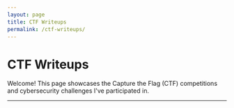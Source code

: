 ```yaml
---
layout: page
title: CTF Writeups
permalink: /ctf-writeups/
---
```


# CTF Writeups

Welcome! This page showcases the Capture the Flag (CTF) competitions and cybersecurity challenges I've participated in.

---

<!--
# National Cyber League Spring 2025 CTF

![NCL Spring 2025 Team Game](assets/img/NCL-Team-Game.png)

I competed with six other SANS classmates in the NCL Spring 2025 Team Game, placing **63rd out of 4,798 teams nationwide**, ranking within the **top 1.3% of all competitors**. The CTF ran from Friday, April 25 through Sunday, April 27.

Throughout the event, I gained hands-on experience across several cybersecurity domains, including log analysis, network scanning and reconnaissance, network traffic analysis, password cracking, and more. I was able to apply many of the techniques I learned from SEC401 (GSEC) and SEC504 (GCIH).

---

## Several key techniques and areas I focused on during this CTF were:

### YARA Rule Development:

I wrote custom YARA rules to identify malware-infected files by detecting XOR decryption routines and other malicious attributes.

---

### Advanced Nmap Scanning:

I researched and executed a variety of Nmap scans to discover services running on non-standard ports and evade firewall detection, including:

- **Source Port Manipulation with Decoy Techniques:**
nmap -sS -PN -g 80 -D RND:10 -T2

- **Packet Fragmentation and MAC Spoofing:**
nmap -sS -T2 -f -g 53 --spoof-mac 0

- **FIN and ACK Scan Techniques:**
nmap -sF nmap -sA


Fyodor’s book, *NMAP Network Scanning*, was invaluable in creating the Nmap scans.

---

### Network Traffic Analysis and File Reconstruction:

I improved my Wireshark and TShark skills by solving network traffic analysis challenges, including analyzing `.pcap` files to:

- Apply protocol-specific filters to isolate pgsql traffic streams.
- Identify large Data Row responses.
- Reconstruct full application-layer payloads using Follow TCP Stream analysis.

Chris Sanders’ book, *Practical Packet Analysis*, was a great resource.

---

### Manual Artifact Extraction and Recovery:

I recovered embedded files to solve this challenge by:

- Extracting raw hex-encoded payloads from network traffic.
- Normalizing data by removing `\x` escape sequences using `sed`.
- Rebuilding binary files using `xxd` to discover the password that unlocked a protected archive.

---

# The “Happypotamus” OSINT Challenge

This NCL OSINT challenge provided the below picture and asked a series of questions, starting with where you can buy this item. Follow-up questions asked you to identify the crochet pattern, who created the pattern, the item’s price, and when it first went on sale.

![CTF OSINT Image](assets/img/1.png)

## Solution Methodology

### (1) Reverse Image Search

I uploaded the image to [TinEye](https://tineye.com/), which is a reverse image search website. TinEye showed the following results:

![TinEye Reverse Image Search Results](assets/img/2.png)

I followed the first URL to [Ravelry](https://www.ravelry.com/patterns/library/happypotamus-the-happy-hippo), which is a website that allows users to sell crochet patterns. This URL brought me to Heidi Bears’ **“Happypotamus The Happy Hippo”** crochet pattern, where I found the matching image:

![Revelry Happypotamus Image](assets/img/3.png)

Other popular reverse image search sites include:

- [Google Images](https://images.google.com)
- [Bing Visual Search](https://www.bing.com/visualsearch)
- [Yandex Images](https://yandex.com/images)

### (2) The Crochet Pattern & Its Creators

The next portion of the challenge asked you to identify the Happypotamus’s crochet pattern and its creators. I solved this by carefully reading the Ravelry webpage and its linked pages. These pages revealed that the Happypotamus pattern uses an **African Flower hexagon motif pattern**.

The Ravelry site linked to a blog post identifying **Lounette Fourie** and **Anita Roussouw** as the African Flower hexagon pattern’s creators. I verified this on multiple websites using the following Google Dork search:

```text
"African Flower" AND hexagon AND ("Lounette Fourie" OR "Anita Roussouw")
```

### (3) Original Sales Date

A tricky question asked when the Happypotamus was first listed for sale. I first reviewed the Ravelry Happypotamus website and saw that the webpage was created and first published in **April 2013**.

![Webpage Creation Date](assets/img/4.png)

I next checked the [Wayback Machine](https://archive.org) and entered the Happypotamus URL, but the first snapshot of the webpage was from **2015**.

![WayBack Machine Screenshot](assets/img/5.png)

Although I couldn’t find a definitive source stating when the item was first listed for sale, the correct answer was **April 21, 2013** (the webpage creation date).

---

This OSINT question provided a fun reverse image and information search challenge. I look forward to applying many of the techniques I learned from this CTF in my home lab.
